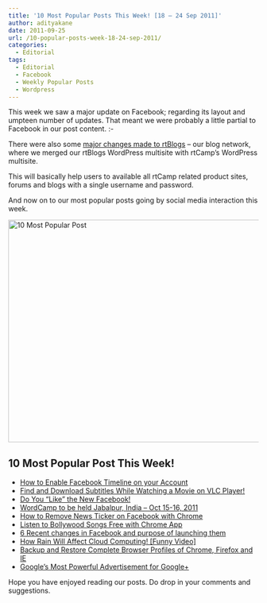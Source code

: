 ```yaml
---
title: '10 Most Popular Posts This Week! [18 – 24 Sep 2011]'
author: adityakane
date: 2011-09-25
url: /10-popular-posts-week-18-24-sep-2011/
categories:
  - Editorial
tags:
  - Editorial
  - Facebook
  - Weekly Popular Posts
  - Wordpress
---
```

This week we saw a major update on Facebook; regarding its layout and umpteen number of updates. That meant we were probably a little partial to Facebook in our post content. <img src="http://devilsworkshop.org/wp-includes/images/smilies/simple-smile.png" alt=":-)" class="wp-smiley" style="height: 1em; max-height: 1em;" />

There were also some [major changes made to rtBlogs][1] – our blog network, where we merged our rtBlogs WordPress multisite with rtCamp’s WordPress multisite.

This will basically help users to available all rtCamp related product sites, forums and blogs with a single username and password.

And now on to our most popular posts going by social media interaction this week.

[<img class="wp-image-52202" style="padding-left: 0px;padding-right: 0px;padding-top: 0px;border: 0px" src="http://cdn.devilsworkshop.org/files/2011/09/Top_10_DW_Sep_25_Graph_thumb.png" alt="10 Most Popular Post" width="527" height="448" border="0" />][2]

## 10 Most Popular Post This Week!

  * [How to Enable Facebook Timeline on your Account][3]
  * [Find and Download Subtitles While Watching a Movie on VLC Player!][4]
  * [Do You “Like” the New Facebook!][5]
  * [WordCamp to be held Jabalpur, India – Oct 15-16, 2011][6]
  * [How to Remove News Ticker on Facebook with Chrome][7]
  * [Listen to Bollywood Songs Free with Chrome App][8]
  * [6 Recent changes in Facebook and purpose of launching them][9]
  * [How Rain Will Affect Cloud Computing! [Funny Video]][10]
  * [Backup and Restore Complete Browser Profiles of Chrome, Firefox and IE][11]
  * [Google’s Most Powerful Advertisement for Google+][12]

Hope you have enjoyed reading our posts. Do drop in your comments and suggestions.

 [1]: http://devilsworkshop.org/important-major-rtblogs-network/
 [2]: http://cdn.devilsworkshop.org/files/2011/09/Top_10_DW_Sep_25_Graph.png
 [3]: http://devilsworkshop.org/enable-facebook-timeline-hack/
 [4]: http://devilsworkshop.org/find-download-subtitles-watching-movie-vlc-player/
 [5]: http://devilsworkshop.org/new_facebook_design_features/
 [6]: http://devilsworkshop.org/official-wordcamp-india-jabalpur-oct-1516-2011/
 [7]: http://devilsworkshop.org/how-to-remove-facebook-ticker-chrome/
 [8]: http://devilsworkshop.org/listen-bollywood-songs-free-chrome-app/
 [9]: http://devilsworkshop.org/facebook-purpose-launching/
 [10]: http://devilsworkshop.org/rain-affect-cloud-computing-funny-video/
 [11]: http://devilsworkshop.org/backup-restore-complete-browser-profiles-chrome-firefox/
 [12]: http://devilsworkshop.org/googles-powerful-advertisement-google/
